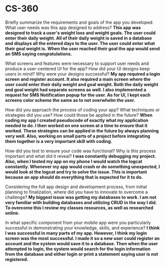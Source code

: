 # CS-360

Briefly summarize the requirements and goals of the app you developed. What user needs was this app designed to address?
**This app was designed to track a user's weight loss and weight goals.  The user could enter their daily weight.  All of their daily weight is saved in a database and displays all the entered days to the user.  The user could enter what their goal weight is.  When the user reached their goal the app would send an SMS saying congratulations.**

What screens and features were necessary to support user needs and produce a user-centered UI for the app? How did your UI designs keep users in mind? Why were your designs successful?
**My app required a login screen and register account.  It also required a main screen where the user could enter their daily weight and goal weight.  Both the daily weight and goal weight had separate screens as well.  I also implemented a request for SMS Notification popup for the user.  As for UI, I kept each screens color scheme the same as to not overwhelm the user.**

How did you approach the process of coding your app? What techniques or strategies did you use? How could those be applied in the future?
**When coding my app I created pseudocode of exactly what my application needed to do.  I then worked on one screen at a time to ensure that it worked.  These strategies can be applied in the future by always planning very well.  Also, working on small parts of a project before integrating them together is a very important skill with coding.**

How did you test to ensure your code was functional? Why is this process important and what did it reveal?
**I was constantly debugging my project.  Also, when I tested my app on my phone I would watch the logcat constantly.  Whenever my app would crash or do something unexpected, I would look at the logcat and try to solve the issue.  This is important because an app should do everything that is expected for it to do.**

Considering the full app design and development process, from initial planning to finalization, where did you have to innovate to overcome a challenge?
**My biggest issue was getting my databases to work.  I am not very familiar with building databases and utilizing CRUD in the way I did.  To overcome this I review my classes resources, as well as researched online.**

In what specific component from your mobile app were you particularly successful in demonstrating your knowledge, skills, and experience?
**I think I was successful in many parts of my app.  However, I think my login screen was the most successful.  I made it so a new user could register an account and the system would save it to a database.  Then when the user attempted to login, the system would search for the login information from the database and either login or print a statement saying user is not registered.**
